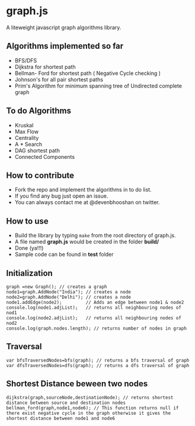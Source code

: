 graph.js
========

A liteweight javascript graph algorithms library. 

Algorithms implemented so far 
----------
* BFS/DFS
* Dijkstra for shortest path
* Bellman- Ford for shortest path ( Negative Cycle checking )
* Johnson's for all pair shortest paths
* Prim's Algorithm for minimum spanning tree of Undirected complete graph
 
To do Algorithms
----------------

* Kruskal
* Max Flow
* Centrality
* A * Search
* DAG shortest path
* Connected Components

How to contribute
-----------------
* Fork the repo and implement the algorithms in to do list.
* If you find any bug just open an issue.
* You can always contact me at @devenbhooshan on twitter. 

How to use
----------
* Build the library by typing `make` from the root directory of graph.js. 
* A file named **graph.js** would be created in the folder **build/** 
* Done (ya!!!)
* Sample code can be found in **test** folder

Initialization
--------------

    graph =new Graph(); // creates a graph
    node1=graph.AddNode("India"); // creates a node
    node2=graph.AddNode("Delhi"); // creates a node
    node1.addEdge(node2);         // Adds an edge between node1 & node2
    console.log(node1.adjList);   // returns all neighbouring nodes of nod1
    console.log(node2.adjList);   // returns all neighbouring nodes of nod2
    console.log(graph.nodes.length); // returns number of nodes in graph
    
Traversal
---------

    var bfsTraversedNodes=bfs(graph); // returns a bfs traversal of graph
    var dfsTraversedNodes=dfs(graph); // returns a dfs traversal of graph
    
Shortest Distance beween two nodes
------------------------------

    dijkstra(graph,sourceNode,destinationNode); // returns shortest distance between source and destination nodes
    bellman_ford(graph,node1,node6); // This function returns null if there exist negative cycle in the graph otherwise it gives the shortest distance between node1 and node6
